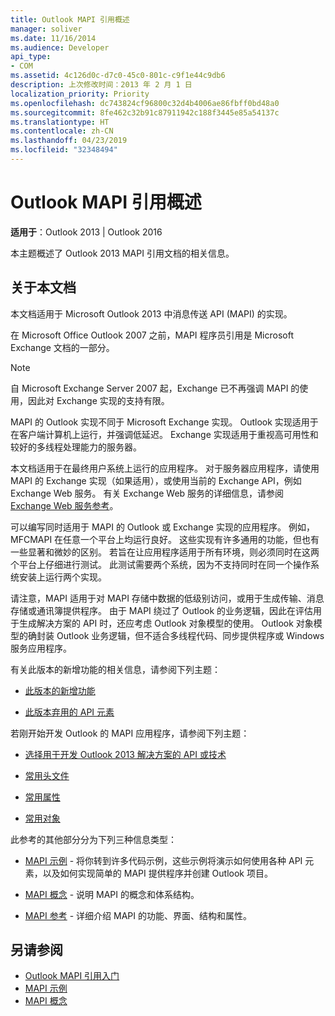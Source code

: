 ```yaml
---
title: Outlook MAPI 引用概述
manager: soliver
ms.date: 11/16/2014
ms.audience: Developer
api_type:
- COM
ms.assetid: 4c126d0c-d7c0-45c0-801c-c9f1e44c9db6
description: 上次修改时间：2013 年 2 月 1 日
localization_priority: Priority
ms.openlocfilehash: dc743824cf96800c32d4b4006ae86fbff0bd48a0
ms.sourcegitcommit: 8fe462c32b91c87911942c188f3445e85a54137c
ms.translationtype: HT
ms.contentlocale: zh-CN
ms.lasthandoff: 04/23/2019
ms.locfileid: "32348494"
---
```

# <a name="outlook-mapi-reference-overview"></a>Outlook MAPI 引用概述

**适用于**：Outlook 2013 | Outlook 2016 
  
本主题概述了 Outlook 2013 MAPI 引用文档的相关信息。
  
## <a name="about-this-documentation"></a>关于本文档

本文档适用于 Microsoft Outlook 2013 中消息传送 API (MAPI) 的实现。 
  
在 Microsoft Office Outlook 2007 之前，MAPI 程序员引用是 Microsoft Exchange 文档的一部分。
  
> [!NOTE]
> 自 Microsoft Exchange Server 2007 起，Exchange 已不再强调 MAPI 的使用，因此对 Exchange 实现的支持有限。 
  
MAPI 的 Outlook 实现不同于 Microsoft Exchange 实现。 Outlook 实现适用于在客户端计算机上运行，并强调低延迟。 Exchange 实现适用于重视高可用性和较好的多线程处理能力的服务器。
  
本文档适用于在最终用户系统上运行的应用程序。 对于服务器应用程序，请使用 MAPI 的 Exchange 实现（如果适用），或使用当前的 Exchange API，例如 Exchange Web 服务。 有关 Exchange Web 服务的详细信息，请参阅 [Exchange Web 服务参考](https://msdn.microsoft.com/library/bb204119.aspx)。
  
可以编写同时适用于 MAPI 的 Outlook 或 Exchange 实现的应用程序。 例如，MFCMAPI 在任意一个平台上均运行良好。 这些实现有许多通用的功能，但也有一些显著和微妙的区别。 若旨在让应用程序适用于所有环境，则必须同时在这两个平台上仔细进行测试。 此测试需要两个系统，因为不支持同时在同一个操作系统安装上运行两个实现。
  
请注意，MAPI 适用于对 MAPI 存储中数据的低级别访问，或用于生成传输、消息存储或通讯簿提供程序。 由于 MAPI 绕过了 Outlook 的业务逻辑，因此在评估用于生成解决方案的 API 时，还应考虑 Outlook 对象模型的使用。 Outlook 对象模型的确封装 Outlook 业务逻辑，但不适合多线程代码、同步提供程序或 Windows 服务应用程序。
  
有关此版本的新增功能的相关信息，请参阅下列主题：
  
- [此版本的新增功能](what-s-new-in-this-edition.md)
    
- [此版本弃用的 API 元素](api-elements-deprecated-in-this-edition.md)
    
若刚开始开发 Outlook 的 MAPI 应用程序，请参阅下列主题：
  
- [选择用于开发 Outlook 2013 解决方案的 API 或技术](https://msdn.microsoft.com/library/jj900714.aspx)
    
- [常用头文件](commonly-used-header-files.md)
    
- [常用属性](commonly-used-properties.md)
    
- [常用对象](commonly-used-objects.md)
    
此参考的其他部分分为下列三种信息类型：
  
- [MAPI 示例](mapi-samples.md) - 将你转到许多代码示例，这些示例将演示如何使用各种 API 元素，以及如何实现简单的 MAPI 提供程序并创建 Outlook 项目。 
    
- [MAPI 概念](mapi-concepts.md) - 说明 MAPI 的概念和体系结构。 
    
- [MAPI 参考](mapi-reference.md) - 详细介绍 MAPI 的功能、界面、结构和属性。 
    
## <a name="see-also"></a>另请参阅

- [Outlook MAPI 引用入门](getting-started-with-the-outlook-mapi-reference.md)
- [MAPI 示例](mapi-samples.md)
- [MAPI 概念](mapi-concepts.md)

